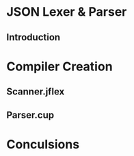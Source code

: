 # JSON Lexer & Parser

## Introduction

# Compiler Creation

## Scanner.jflex

## Parser.cup

# Conculsions
